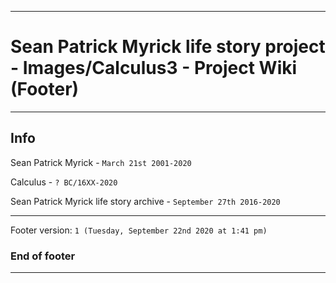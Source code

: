 
***

# Sean Patrick Myrick life story project - Images/Calculus3 - Project Wiki (Footer)

***

## Info

Sean Patrick Myrick - `March 21st 2001-2020`

Calculus - `? BC/16XX-2020`

Sean Patrick Myrick life story archive - `September 27th 2016-2020`

***

Footer version: `1 (Tuesday, September 22nd 2020 at 1:41 pm)`

### End of footer

***
